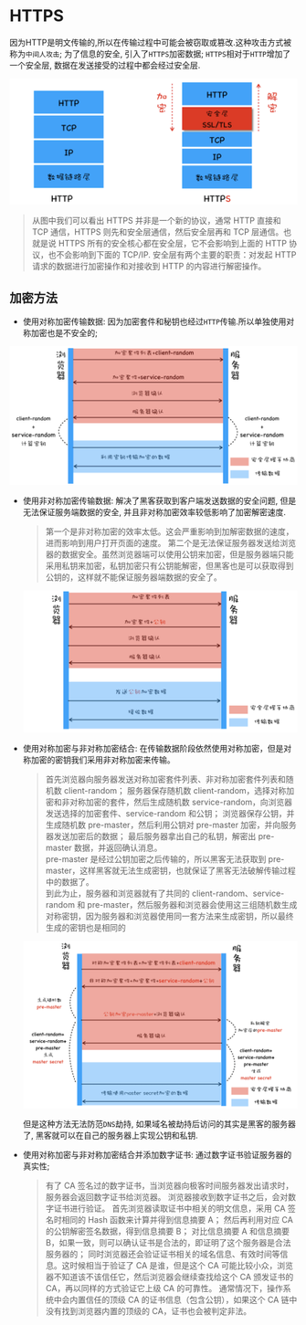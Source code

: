 # HTTPS

因为HTTP是明文传输的,所以在传输过程中可能会被窃取或篡改.这种攻击方式被称为`中间人攻击`;
为了信息的安全, 引入了`HTTPS`加密数据;
`HTTPS`相对于`HTTP`增加了一个安全层, 数据在发送接受的过程中都会经过安全层.

![img](./img/HTTP.png)

> 从图中我们可以看出 HTTPS 并非是一个新的协议，通常 HTTP 直接和 TCP 通信，HTTPS 则先和安全层通信，然后安全层再和 TCP 层通信。也就是说 HTTPS 所有的安全核心都在安全层，它不会影响到上面的 HTTP 协议，也不会影响到下面的 TCP/IP.
安全层有两个主要的职责：对发起 HTTP 请求的数据进行加密操作和对接收到 HTTP 的内容进行解密操作。

## 加密方法

+ 使用对称加密传输数据: 因为加密套件和秘钥也经过`HTTP`传输.所以单独使用对称加密也是不安全的;

![img](./img/HTTP_SymmetricEncryption.png)

+ 使用非对称加密传输数据: 解决了黑客获取到客户端发送数据的安全问题, 但是无法保证服务端数据的安全, 并且非对称加密效率较低影响了加密解密速度.

  > 第一个是非对称加密的效率太低。这会严重影响到加解密数据的速度，进而影响到用户打开页面的速度。
  第二个是无法保证服务器发送给浏览器的数据安全。虽然浏览器端可以使用公钥来加密，但是服务器端只能采用私钥来加密，私钥加密只有公钥能解密，但黑客也是可以获取得到公钥的，这样就不能保证服务器端数据的安全了。

  ![img](./img/HTTP_AsymmetricEncryption.png)

+ 使用对称加密与非对称加密结合: 在传输数据阶段依然使用对称加密，但是对称加密的密钥我们采用非对称加密来传输。

  >首先浏览器向服务器发送对称加密套件列表、非对称加密套件列表和随机数 client-random；
  服务器保存随机数 client-random，选择对称加密和非对称加密的套件，然后生成随机数 service-random，向浏览器发送选择的加密套件、service-random 和公钥；
  浏览器保存公钥，并生成随机数 pre-master，然后利用公钥对 pre-master 加密，并向服务器发送加密后的数据；
  最后服务器拿出自己的私钥，解密出 pre-master 数据，并返回确认消息。
  \
  pre-master 是经过公钥加密之后传输的，所以黑客无法获取到 pre-master，这样黑客就无法生成密钥，也就保证了黑客无法破解传输过程中的数据了。
  \
  到此为止，服务器和浏览器就有了共同的 client-random、service-random 和 pre-master，然后服务器和浏览器会使用这三组随机数生成对称密钥，因为服务器和浏览器使用同一套方法来生成密钥，所以最终生成的密钥也是相同的

  ![img](./img/HTTP_both.png)

  但是这种方法无法防范`DNS`劫持, 如果域名被劫持后访问的其实是黑客的服务器了, 黑客就可以在自己的服务器上实现公钥和私钥.

+ 使用对称加密与非对称加密结合并添加数字证书: 通过数字证书验证服务器的真实性;

  > 有了 CA 签名过的数字证书，当浏览器向极客时间服务器发出请求时，服务器会返回数字证书给浏览器。
  浏览器接收到数字证书之后，会对数字证书进行验证。
  首先浏览器读取证书中相关的明文信息，采用 CA 签名时相同的 Hash 函数来计算并得到信息摘要 A；
  然后再利用对应 CA 的公钥解密签名数据，得到信息摘要 B；
  对比信息摘要 A 和信息摘要 B，如果一致，则可以确认证书是合法的，即证明了这个服务器是合法服务器的；
  同时浏览器还会验证证书相关的域名信息、有效时间等信息。这时候相当于验证了 CA 是谁，但是这个 CA 可能比较小众，浏览器不知道该不该信任它，然后浏览器会继续查找给这个 CA 颁发证书的 CA，再以同样的方式验证它上级 CA 的可靠性。
  通常情况下，操作系统中会内置信任的顶级 CA 的证书信息（包含公钥），如果这个 CA 链中没有找到浏览器内置的顶级的 CA，证书也会被判定非法。
  